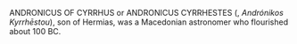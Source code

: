 ANDRONICUS OF CYRRHUS or ANDRONICUS CYRRHESTES (, _Andrónikos Kyrrhēstou_), son of Hermias, was a Macedonian astronomer who flourished about 100 BC.
